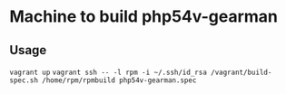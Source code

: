 Machine to build php54v-gearman
========


Usage
-------
`vagrant up`
`vagrant ssh -- -l rpm -i ~/.ssh/id_rsa /vagrant/build-spec.sh /home/rpm/rpmbuild php54v-gearman.spec`
